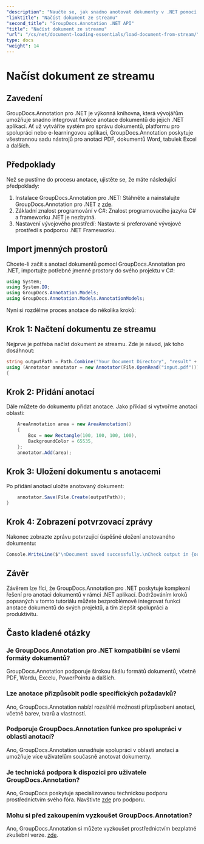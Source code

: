 ```yaml
---
"description": "Naučte se, jak snadno anotovat dokumenty v .NET pomocí GroupDocs.Annotation. Zlepšete spolupráci a produktivitu."
"linktitle": "Načíst dokument ze streamu"
"second_title": "GroupDocs.Annotation .NET API"
"title": "Načíst dokument ze streamu"
"url": "/cs/net/document-loading-essentials/load-document-from-stream/"
type: docs
"weight": 14
---
```


# Načíst dokument ze streamu

## Zavedení
GroupDocs.Annotation pro .NET je výkonná knihovna, která vývojářům umožňuje snadno integrovat funkce anotace dokumentů do jejich .NET aplikací. Ať už vytváříte systém pro správu dokumentů, platformu pro spolupráci nebo e-learningovou aplikaci, GroupDocs.Annotation poskytuje všestrannou sadu nástrojů pro anotaci PDF, dokumentů Word, tabulek Excel a dalších.
## Předpoklady
Než se pustíme do procesu anotace, ujistěte se, že máte následující předpoklady:
1. Instalace GroupDocs.Annotation pro .NET: Stáhněte a nainstalujte GroupDocs.Annotation pro .NET z [zde](https://releases.groupdocs.com/annotation/net/).
2. Základní znalost programování v C#: Znalost programovacího jazyka C# a frameworku .NET je nezbytná.
3. Nastavení vývojového prostředí: Nastavte si preferované vývojové prostředí s podporou .NET Frameworku.

## Import jmenných prostorů
Chcete-li začít s anotací dokumentů pomocí GroupDocs.Annotation pro .NET, importujte potřebné jmenné prostory do svého projektu v C#:
```csharp
using System;
using System.IO;
using GroupDocs.Annotation.Models;
using GroupDocs.Annotation.Models.AnnotationModels;
```

Nyní si rozdělme proces anotace do několika kroků:
## Krok 1: Načtení dokumentu ze streamu
Nejprve je potřeba načíst dokument ze streamu. Zde je návod, jak toho dosáhnout:
```csharp
string outputPath = Path.Combine("Your Document Directory", "result" + Path.GetExtension("input.pdf"));
using (Annotator annotator = new Annotator(File.OpenRead("input.pdf")))
{
```
## Krok 2: Přidání anotací
Dále můžete do dokumentu přidat anotace. Jako příklad si vytvořme anotaci oblasti:
```csharp
	AreaAnnotation area = new AreaAnnotation()
	{
		Box = new Rectangle(100, 100, 100, 100),
		BackgroundColor = 65535,
	};
	annotator.Add(area);
```
## Krok 3: Uložení dokumentu s anotacemi
Po přidání anotací uložte anotovaný dokument:
```csharp
	annotator.Save(File.Create(outputPath));
}
```
## Krok 4: Zobrazení potvrzovací zprávy
Nakonec zobrazte zprávu potvrzující úspěšné uložení anotovaného dokumentu:
```csharp
Console.WriteLine($"\nDocument saved successfully.\nCheck output in {outputPath}.");
```

## Závěr
Závěrem lze říci, že GroupDocs.Annotation pro .NET poskytuje komplexní řešení pro anotaci dokumentů v rámci .NET aplikací. Dodržováním kroků popsaných v tomto tutoriálu můžete bezproblémově integrovat funkci anotace dokumentů do svých projektů, a tím zlepšit spolupráci a produktivitu.
## Často kladené otázky
### Je GroupDocs.Annotation pro .NET kompatibilní se všemi formáty dokumentů?
GroupDocs.Annotation podporuje širokou škálu formátů dokumentů, včetně PDF, Wordu, Excelu, PowerPointu a dalších.
### Lze anotace přizpůsobit podle specifických požadavků?
Ano, GroupDocs.Annotation nabízí rozsáhlé možnosti přizpůsobení anotací, včetně barev, tvarů a vlastností.
### Podporuje GroupDocs.Annotation funkce pro spolupráci v oblasti anotací?
Ano, GroupDocs.Annotation usnadňuje spolupráci v oblasti anotací a umožňuje více uživatelům současně anotovat dokumenty.
### Je technická podpora k dispozici pro uživatele GroupDocs.Annotation?
Ano, GroupDocs poskytuje specializovanou technickou podporu prostřednictvím svého fóra. Navštivte [zde](https://forum.groupdocs.com/c/annotation/10) pro podporu.
### Mohu si před zakoupením vyzkoušet GroupDocs.Annotation?
Ano, GroupDocs.Annotation si můžete vyzkoušet prostřednictvím bezplatné zkušební verze. [zde](https://releases.groupdocs.com/).